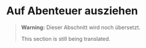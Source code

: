 # Auf Abenteuer ausziehen

> **Warning:**
> Dieser Abschnitt wird noch übersetzt.
>
> This section is still being translated.